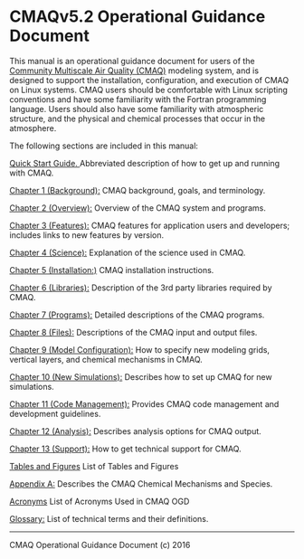 CMAQv5.2 Operational Guidance Document
==

This manual is an operational guidance document for users of the [Community Multiscale Air Quality (CMAQ)](http://www.cmaq-model.org) modeling system, and is designed to support the installation, configuration, and execution of CMAQ on Linux systems. CMAQ users should be comfortable with Linux scripting conventions and have some familiarity with the Fortran programming language. Users should also have some familiarity with atmospheric structure, and the physical and chemical processes that occur in the atmosphere.

The following sections are included in this manual:

[Quick Start Guide. ](CMAQ_OGD_quick_start.md) Abbreviated description of how to get up and running with CMAQ.

[Chapter 1 (Background):](CMAQ_OGD_ch01_intro.md) CMAQ background, goals, and terminology.

[Chapter 2 (Overview):](CMAQ_OGD_ch02_overview.md) Overview of the CMAQ system and programs.

[Chapter 3 (Features):](CMAQ_OGD_ch03_features.md) CMAQ features for application users and developers; includes links to new features by version.

[Chapter 4 (Science):](CMAQ_OGD_ch04_science.md) Explanation of the science used in CMAQ.

[Chapter 5 (Installation:)](CMAQ_OGD_ch05_sys_req.md) CMAQ installation instructions.

[Chapter 6 (Libraries):](CMAQ_OGD_ch06_req_lib.md) Description of the 3rd party libraries required by CMAQ.

[Chapter 7 (Programs):](CMAQ_OGD_ch07_programs_libraries.md) Detailed descriptions of the CMAQ programs.

[Chapter 8 (Files):](CMAQ_OGD_ch08_input_files.md) Descriptions of the CMAQ input and output files.

[Chapter 9 (Model Configuration):](CMAQ_OGD_ch09_grid_defn.md) How to specify new modeling grids, vertical layers, and chemical mechanisms in CMAQ.

[Chapter 10 (New Simulations):](CMAQ_OGD_ch10_new_simulation.md) Describes how to set up CMAQ for new simulations.

[Chapter 11 (Code Management):](CMAQ_OGD_ch11_code_management.md) Provides CMAQ code management and development guidelines.

[Chapter 12 (Analysis):](CMAQ_OGD_ch12_analysis_tools.md) Describes analysis options for CMAQ output.

[Chapter 13 (Support):](CMAQ_OGD_ch13_support.md) How to get technical support for CMAQ.

[Tables and Figures](CMAQ_OGD_tables_figures.md) List of Tables and Figures

[Appendix A:](CMAQ_OGD_appendix_A.md) Describes the CMAQ Chemical Mechanisms and Species.

[Acronyms](CMAQ_OGD_acronyms.md) List of Acronyms Used in CMAQ OGD

[Glossary:](CMAQ_OGD_glossary.md) List of technical terms and their definitions.
***

CMAQ Operational Guidance Document (c) 2016<br>
